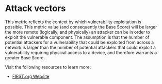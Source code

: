 # Attack vectors

This metric reflects the context by which vulnerability exploitation is possible. This metric value (and consequently the Base Score) will be larger the more remote (logically, and physically) an attacker can be in order to exploit the vulnerable component. The assumption is that the number of potential attackers for a vulnerability that could be exploited from across a network is larger than the number of potential attackers that could exploit a vulnerability requiring physical access to a device, and therefore warrants a greater Base Score.

Visit the following resources to learn more:

- [FIRST.org Website](https://www.first.org/cvss/v3.1/specification-document)
